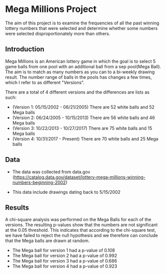 # Mega Millions Project

The aim of this project is to examine the frequencies of all the past winning lottery numbers that were selected and determine whether some numbers were selected disproportionately more than others.

## Introduction
Mega Millions is an American lottery game in which the goal is to select 5 game balls from one pool with an additional ball from a sep pool(Mega Ball).  The aim is to match as many numbers as you can to a bi-weekly drawing result.  The number range of balls in the pools has changes a few times, which I refer to as different "Versions".

There are a total of 4 different versions and the differences are lists as such:

- (Version 1: 05/15/2002 - 06/21/2005) There are 52 white balls and 52 Mega balls
- (Version 2: 06/24/2005 - 10/15/2013) There are 56 white balls and 46 Mega balls
- (Version 3: 10/22/2013 - 10/27/2017) There are 75 white balls and 15 Mega balls
- (Version 4: 10/31/2017 - Present) There are 70 white balls and 25 Mega balls

## Data
- The data was collected from data.gov
(https://catalog.data.gov/dataset/lottery-mega-millions-winning-numbers-beginning-2002)

- This data include drawings dating back to 5/15/2002

## Results
A chi-square analysis was performed on the Mega Balls for each of the versions. The resulting p-values show that the numbers are not significant at the 0.05 threshold.  This indicates that according to the chi-square test, we have failed to reject the null hypothesis and we therefore can conclude that the Mega balls are drawn at random.

- The Mega ball for version 1 had a p-value of 0.108
- The Mega ball for version 2 had a p-value of 0.992
- The Mega ball for version 3 had a p-value of 0.686
- The Mega ball for version 4 had a p-value of 0.923